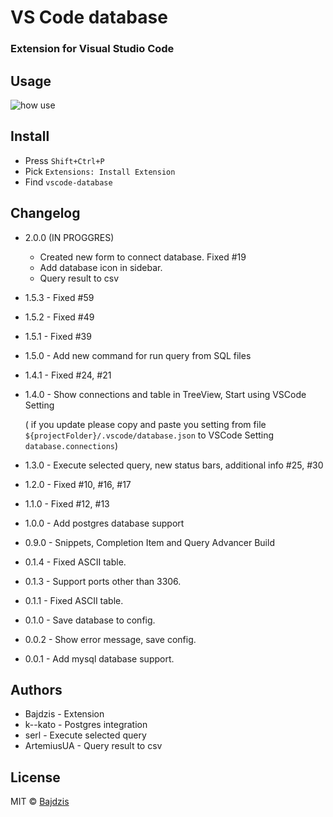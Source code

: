 # VS Code database
### Extension for Visual Studio Code 

## Usage
![how use](https://github.com/Bajdzis/vscode-database/raw/master/readme/v0.1.gif)

## Install
* Press `Shift+Ctrl+P` 
* Pick `Extensions: Install Extension`
* Find `vscode-database`
 
## Changelog

* 2.0.0 (IN PROGGRES)
    * Created new form to connect database. Fixed #19 
    * Add database icon in sidebar.
    * Query result to csv

* 1.5.3 - Fixed #59

* 1.5.2 - Fixed #49

* 1.5.1 - Fixed #39

* 1.5.0 - Add new command for run query from SQL files

* 1.4.1 - Fixed #24, #21

* 1.4.0 - Show connections and table in TreeView, Start using VSCode Setting

    ( if you update please copy and paste you setting from file `${projectFolder}/.vscode/database.json` to VSCode Setting `database.connections`)

* 1.3.0 - Execute selected query, new status bars, additional info #25, #30

* 1.2.0 - Fixed #10, #16, #17

* 1.1.0 - Fixed #12, #13

* 1.0.0 - Add postgres database support

* 0.9.0 - Snippets, Completion Item and Query Advancer Build

* 0.1.4 - Fixed ASCII table.

* 0.1.3 - Support ports other than 3306.

* 0.1.1 - Fixed ASCII table.

* 0.1.0 - Save database to config.

* 0.0.2 - Show error message, save config.

* 0.0.1 - Add mysql database support.

## Authors

* Bajdzis - Extension
* k--kato - Postgres integration
* serl - Execute selected query
* ArtemiusUA - Query result to csv

## License
MIT © [Bajdzis](https://github.com/Bajdzis)
